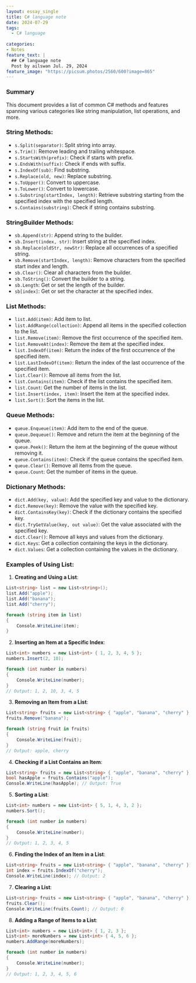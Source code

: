 ```yaml
---
layout: essay_single
title: C# language note
date: 2024-07-29
tags:
  - C# language
 
categories:
- Notes
feature_text: |
  ## C# language note
  Post by ailswan Jul. 29, 2024
feature_image: "https://picsum.photos/2560/600?image=865"
---
```



### Summary
This document provides a list of common C# methods and features spanning various categories like string manipulation, list operations, and more.

### String Methods:
- `s.Split(separator)`: Split string into array.
- `s.Trim()`: Remove leading and trailing whitespace.
- `s.StartsWith(prefix)`: Check if starts with prefix.
- `s.EndsWith(suffix)`: Check if ends with suffix.
- `s.IndexOf(sub)`: Find substring.
- `s.Replace(old, new)`: Replace substring.
- `s.ToUpper()`: Convert to uppercase.
- `s.ToLower()`: Convert to lowercase.
- `s.Substring(startIndex, length)`: Retrieve substring starting from the specified index with the specified length.
- `s.Contains(substring)`: Check if string contains substring.

### StringBuilder Methods:
- `sb.Append(str)`: Append string to the builder.
- `sb.Insert(index, str)`: Insert string at the specified index.
- `sb.Replace(oldStr, newStr)`: Replace all occurrences of a specified string.
- `sb.Remove(startIndex, length)`: Remove characters from the specified start index and length.
- `sb.Clear()`: Clear all characters from the builder.
- `sb.ToString()`: Convert the builder to a string.
- `sb.Length`: Get or set the length of the builder.
- `sb[index]`: Get or set the character at the specified index.

### List Methods:
- `list.Add(item)`: Add item to list.
- `list.AddRange(collection)`: Append all items in the specified collection to the list.
- `list.Remove(item)`: Remove the first occurrence of the specified item.
- `list.RemoveAt(index)`: Remove the item at the specified index.
- `list.IndexOf(item)`: Return the index of the first occurrence of the specified item.
- `list.LastIndexOf(item)`: Return the index of the last occurrence of the specified item.
- `list.Clear()`: Remove all items from the list.
- `list.Contains(item)`: Check if the list contains the specified item.
- `list.Count`: Get the number of items in the list.
- `list.Insert(index, item)`: Insert the item at the specified index.
- `list.Sort()`: Sort the items in the list.

### Queue Methods:
- `queue.Enqueue(item)`: Add item to the end of the queue.
- `queue.Dequeue()`: Remove and return the item at the beginning of the queue.
- `queue.Peek()`: Return the item at the beginning of the queue without removing it.
- `queue.Contains(item)`: Check if the queue contains the specified item.
- `queue.Clear()`: Remove all items from the queue.
- `queue.Count`: Get the number of items in the queue.

### Dictionary Methods:
- `dict.Add(key, value)`: Add the specified key and value to the dictionary.
- `dict.Remove(key)`: Remove the value with the specified key.
- `dict.ContainsKey(key)`: Check if the dictionary contains the specified key.
- `dict.TryGetValue(key, out value)`: Get the value associated with the specified key.
- `dict.Clear()`: Remove all keys and values from the dictionary.
- `dict.Keys`: Get a collection containing the keys in the dictionary.
- `dict.Values`: Get a collection containing the values in the dictionary.

### Examples of Using List:
1. **Creating and Using a List**:
```csharp
List<string> list = new List<string>();
list.Add("apple");
list.Add("banana");
list.Add("cherry");

foreach (string item in list)
{
    Console.WriteLine(item);
}
```
2. **Inserting an Item at a Specific Index**:
```csharp
List<int> numbers = new List<int> { 1, 2, 3, 4, 5 };
numbers.Insert(2, 10);

foreach (int number in numbers)
{
    Console.WriteLine(number);
}
// Output: 1, 2, 10, 3, 4, 5

```
3. **Removing an Item from a List**:
```csharp
List<string> fruits = new List<string> { "apple", "banana", "cherry" };
fruits.Remove("banana");

foreach (string fruit in fruits)
{
    Console.WriteLine(fruit);
}
// Output: apple, cherry

```

4. **Checking if a List Contains an Item**:
```csharp
List<string> fruits = new List<string> { "apple", "banana", "cherry" };
bool hasApple = fruits.Contains("apple");
Console.WriteLine(hasApple); // Output: True

```

5. **Sorting a List**:
```csharp
List<int> numbers = new List<int> { 5, 1, 4, 3, 2 };
numbers.Sort();

foreach (int number in numbers)
{
    Console.WriteLine(number);
}
// Output: 1, 2, 3, 4, 5

```

6. **Finding the Index of an Item in a List**:
```csharp
List<string> fruits = new List<string> { "apple", "banana", "cherry" };
int index = fruits.IndexOf("cherry");
Console.WriteLine(index); // Output: 2

```
7. **Clearing a List**:
```csharp
List<string> fruits = new List<string> { "apple", "banana", "cherry" };
fruits.Clear();
Console.WriteLine(fruits.Count); // Output: 0

```
8. **Adding a Range of Items to a List**:
```csharp
List<int> numbers = new List<int> { 1, 2, 3 };
List<int> moreNumbers = new List<int> { 4, 5, 6 };
numbers.AddRange(moreNumbers);

foreach (int number in numbers)
{
    Console.WriteLine(number);
}
// Output: 1, 2, 3, 4, 5, 6

```

